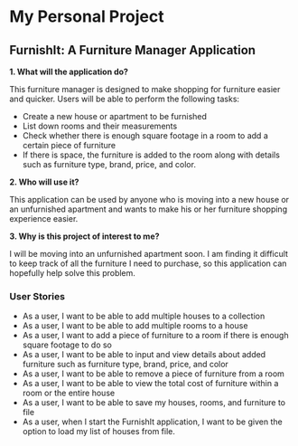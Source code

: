 # My Personal Project

## FurnishIt: A Furniture Manager Application

**1. What will the application do?**

This furniture manager is designed to make shopping for furniture easier and quicker. Users will be able to perform the
following tasks:  

- Create a new house or apartment to be furnished
- List down rooms and their measurements
- Check whether there is enough square footage in a room to add a certain piece of furniture
- If there is space, the furniture is added to the room along with details such as furniture type, brand, price, and 
  color.
  
**2. Who will use it?**

This application can be used by anyone who is moving into a new house or an unfurnished apartment and wants to make 
his or her furniture shopping experience easier.

**3. Why is this project of interest to me?**

I will be moving into an unfurnished apartment soon. I am finding it difficult to keep track of all the furniture I need
to purchase, so this application can hopefully help solve this problem.  

### User Stories   
- As a user, I want to be able to add multiple houses to a collection 
- As a user, I want to be able to add multiple rooms to a house
- As a user, I want to add a piece of furniture to a room if there is enough square footage to do so
- As a user, I want to be able to input and view details about added furniture such as furniture type, brand, price, 
  and color
- As a user, I want to be able to remove a piece of furniture from a room
- As a user, I want to be able to view the total cost of furniture within a room or the entire house
- As a user, I want to be able to save my houses, rooms, and furniture to file 
- As a user, when I start the FurnishIt application, I want to be given the option to load my list of houses from file.
  




